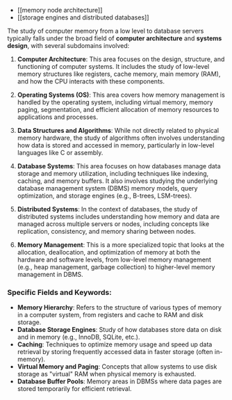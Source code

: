
- [[memory node architecture]]
- [[storage engines and distributed databases]]





The study of computer memory from a low level to database servers typically falls under the broad field of **computer architecture** and **systems design**, with several subdomains involved:

1. **Computer Architecture**: This area focuses on the design, structure, and functioning of computer systems. It includes the study of low-level memory structures like registers, cache memory, main memory (RAM), and how the CPU interacts with these components.
    
2. **Operating Systems (OS)**: This area covers how memory management is handled by the operating system, including virtual memory, memory paging, segmentation, and efficient allocation of memory resources to applications and processes.
    
3. **Data Structures and Algorithms**: While not directly related to physical memory hardware, the study of algorithms often involves understanding how data is stored and accessed in memory, particularly in low-level languages like C or assembly.
    
4. **Database Systems**: This area focuses on how databases manage data storage and memory utilization, including techniques like indexing, caching, and memory buffers. It also involves studying the underlying database management system (DBMS) memory models, query optimization, and storage engines (e.g., B-trees, LSM-trees).
    
5. **Distributed Systems**: In the context of databases, the study of distributed systems includes understanding how memory and data are managed across multiple servers or nodes, including concepts like replication, consistency, and memory sharing between nodes.
    
6. **Memory Management**: This is a more specialized topic that looks at the allocation, deallocation, and optimization of memory at both the hardware and software levels, from low-level memory management (e.g., heap management, garbage collection) to higher-level memory management in DBMS.
    

### Specific Fields and Keywords:

- **Memory Hierarchy**: Refers to the structure of various types of memory in a computer system, from registers and cache to RAM and disk storage.
- **Database Storage Engines**: Study of how databases store data on disk and in memory (e.g., InnoDB, SQLite, etc.).
- **Caching**: Techniques to optimize memory usage and speed up data retrieval by storing frequently accessed data in faster storage (often in-memory).
- **Virtual Memory and Paging**: Concepts that allow systems to use disk storage as "virtual" RAM when physical memory is exhausted.
- **Database Buffer Pools**: Memory areas in DBMSs where data pages are stored temporarily for efficient retrieval.